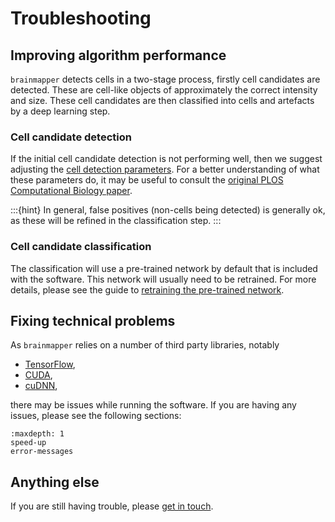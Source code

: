 # Troubleshooting

## Improving algorithm performance

`brainmapper` detects cells in a two-stage process, firstly cell candidates are detected.
These are cell-like objects of approximately the correct intensity and size.
These cell candidates are then classified into cells and artefacts by a deep learning step.

### Cell candidate detection

If the initial cell candidate detection is not performing well, then we suggest adjusting the [cell detection parameters](/documentation/cellfinder/user-guide/napari-plugin/all-cell-detection-parameters).
For a better understanding of what these parameters do, it may be useful to consult the [original PLOS Computational Biology paper](https://doi.org/10.1371/journal.pcbi.1009074).

:::{hint}
In general, false positives (non-cells being detected) is generally ok, as these will be refined in the classification step.
:::

### Cell candidate classification

The classification will use a pre-trained network by default that is included with the software.
This network will usually need to be retrained.
For more details, please see the guide to [retraining the pre-trained network](/documentation/cellfinder/user-guide/training/index).

## Fixing technical problems

As `brainmapper` relies on a number of third party libraries, notably

- [TensorFlow](https://www.tensorflow.org/),
- [CUDA](https://developer.nvidia.com/cuda-zone),
- [cuDNN](https://developer.nvidia.com/cudnn),

there may be issues while running the software.
If you are having any issues, please see the following sections:

```{toctree}
:maxdepth: 1
speed-up
error-messages
```

## Anything else

If you are still having trouble, please [get in touch](/contact).
